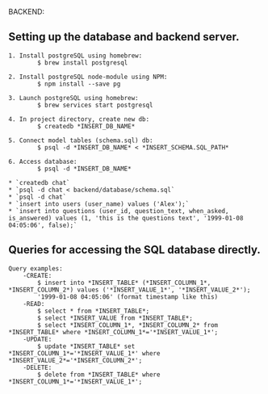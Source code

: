 BACKEND:
## Setting up the database and backend server.

	1. Install postgreSQL using homebrew:
			$ brew install postgresql

	2. Install postgreSQL node-module using NPM:
			$ npm install --save pg

	3. Launch postgreSQL using homebrew:
			$ brew services start postgresql

	4. In project directory, create new db:
			$ createdb *INSERT_DB_NAME*

	5. Connect model tables (schema.sql) db:
			$ psql -d *INSERT_DB_NAME* < *INSERT_SCHEMA.SQL_PATH*

	6. Access database:
			$ psql -d *INSERT_DB_NAME*

	* `createdb chat`
	* `psql -d chat < backend/database/schema.sql`
	* `psql -d chat`
	* `insert into users (user_name) values ('Alex');`
	* `insert into questions (user_id, question_text, when_asked, is_answered) values (1, 'this is the questions text', '1999-01-08 04:05:06', false);`


## Queries for accessing the SQL database directly.

	Query examples:
		-CREATE:
			$ insert into *INSERT_TABLE* (*INSERT_COLUMN_1*, *INSERT_COLUMN_2*) values ('*INSERT_VALUE_1*', '*INSERT_VALUE_2*');
			'1999-01-08 04:05:06' (format timestamp like this)
		-READ:
			$ select * from *INSERT_TABLE*;
			$ select *INSERT_VALUE from *INSERT_TABLE*;
			$ select *INSERT_COLUMN_1*, *INSERT_COLUMN_2* from *INSERT_TABLE* where *INSERT_COLUMN_1*='*INSERT_VALUE_1*';
		-UPDATE:
			$ update *INSERT_TABLE* set *INSERT_COLUMN_1*='*INSERT_VALUE_1*' where *INSERT_VALUE_2*='*INSERT_COLUMN_2*';
		-DELETE:
			$ delete from *INSERT_TABLE* where *INSERT_COLUMN_1*='*INSERT_VALUE_1*';